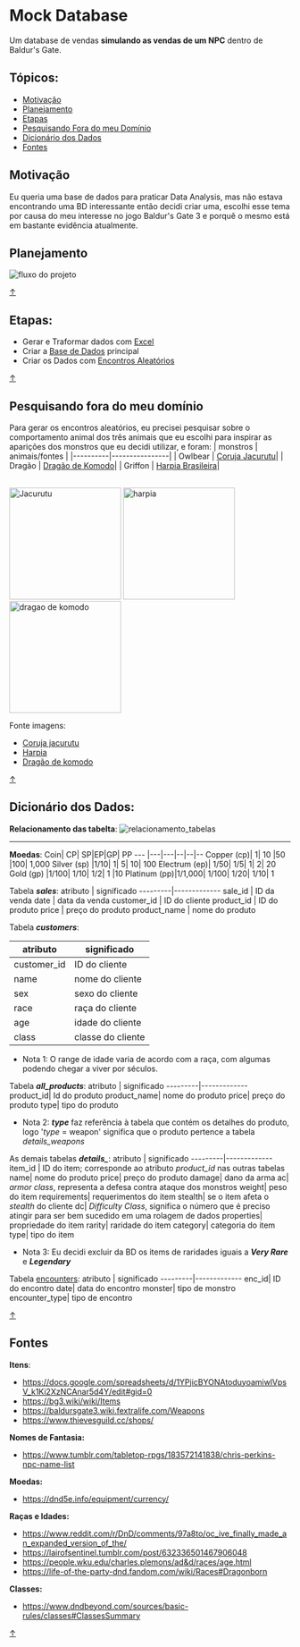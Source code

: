 # Mock Database

Um database de vendas **simulando as vendas de um NPC** dentro de Baldur's Gate. 

## Tópicos:
* [Motivação](#motivação)
* [Planejamento](#planejamento)
* [Etapas](#etapas)
* [Pesquisando Fora do meu Domínio](#pesquisando-fora-do-meu-domínio)
* [Dicionário dos Dados](#dicionário-dos-dados)
* [Fontes](#fontes)


## Motivação
Eu queria uma base de dados para praticar Data Analysis, mas não estava encontrando uma BD interessante então decidi criar uma, escolhi esse tema por causa do meu interesse no jogo Baldur's Gate 3 e porquê o mesmo está em bastante evidência atualmente.
## Planejamento
![fluxo do projeto](https://github.com/PatrickLeal/projeto_baldursgate_vendor_sales/assets/64172146/04e8c08f-eafa-4e0d-b1b6-1383114b1f23)

[↑](#tópicos)

## Etapas:
* Gerar e Traformar dados com [Excel](https://github.com/PatrickLeal/projeto_baldursgate_vendor_sales/blob/main/usando_excel.md)
* Criar a [Base de Dados](https://github.com/PatrickLeal/projeto_baldursgate_vendor_sales/blob/main/database_creation.ipynb) principal
* Criar os Dados com [Encontros Aleatórios](https://github.com/PatrickLeal/projeto_baldursgate_vendor_sales/blob/main/encounters_dataset_creation.ipynb)

[↑](#tópicos)
 
## Pesquisando fora do meu domínio
Para gerar os encontros aleatórios, eu precisei pesquisar sobre o comportamento animal dos três animais que eu escolhi para inspirar as aparições dos monstros que eu decidi utilizar, e foram: 
| monstros | animais/fontes |
|----------|----------------|
| Owlbear  | [Coruja Jacurutu](https://www.wikiaves.com.br/wiki/jacurutu)|
| Dragão   | [Dragão de Komodo](https://pt.wikipedia.org/wiki/Drag%C3%A3o-de-komodo#:~:text=Apesar%20dos%20drag%C3%B5es%2Dde%2Dkomodo,incluindo%20invertebrados%2C%20aves%20e%20mam%C3%ADferos.&text=A%20%C3%A9poca%20de%20reprodu%C3%A7%C3%A3o%20come%C3%A7a,ovos%20s%C3%A3o%20postos%20em%20setembro.)|
| Griffon  | [Harpia Brasileira](https://pt.wikipedia.org/wiki/Gavi%C3%A3o-real)|

<div style="display: inline_block" align="left"><br>
 <img width="200" height="200" src="https://github.com/PatrickLeal/projeto_baldursgate_vendor_sales/assets/64172146/d3b964fb-cf1e-4b08-a93f-99c32a1ceb97" alt="Jacurutu"/>
 <img width="200" height="200" src="https://github.com/PatrickLeal/projeto_baldursgate_vendor_sales/assets/64172146/fc58faa8-d1e8-42c6-bf7d-ac1653cb73d0" alt="harpia"/>
 <img width="200" height="200" src="https://github.com/PatrickLeal/projeto_baldursgate_vendor_sales/assets/64172146/564147cc-705a-4bf2-a27a-4b920b1e6d67" alt="dragao de komodo"/>
</div>

Fonte imagens:
* [Coruja jacurutu](https://pt.wikipedia.org/wiki/Ficheiro:Talons,_Great_Horned_Owl.jpg)
* [Harpia](https://pt.wikipedia.org/wiki/Ficheiro:Harpia_harpyja_001_800.jpg)
* [Dragão de komodo](https://pt.wikipedia.org/wiki/Ficheiro:Varanus_komodoensis6.jpg)

[↑](#tópicos)

## Dicionário dos Dados:

**Relacionamento das tabelta**:
![relacionamento_tabelas](https://github.com/PatrickLeal/projeto_baldursgate_vendor_sales/assets/64172146/7c11e79f-aad8-4cad-bcd9-7b77dbe81fb2)
***

**Moedas**:
Coin|	CP|	SP|EP|GP|	PP
--- |---|---|--|--|--
Copper (cp)|	1|	10	|50	|100|	1,000
Silver (sp)	|1/10|	1|	5|	10|	100
Electrum (ep)|	1/50|	1/5|	1|	2|	20
Gold (gp)	|1/100|	1/10|	1/2|	1	|10
Platinum (pp)|1/1,000|	1/100|	1/20|	1/10|	1

Tabela ***sales***:
atributo | significado 
---------|-------------
sale_id  | ID da venda 
date     | data da venda 
customer_id | ID do cliente 
product_id | ID do produto 
price    | preço do produto 
product_name | nome do produto 

Tabela ***customers***:

atributo | significado 
---------|-------------
customer_id| ID do cliente
name| nome do cliente
sex| sexo do cliente
race| raça do cliente
age| idade do cliente
class| classe do cliente
* Nota 1: O range de idade varia de acordo com a raça, com algumas podendo chegar a viver por séculos.

Tabela ***all_products***:
atributo | significado 
---------|-------------
product_id| Id do produto
product_name| nome do produto
price| preço do produto
type| tipo do produto
* Nota 2: ***type*** faz referência à tabela que contém os detalhes do produto, logo '*type* = weapon' significa que o produto pertence a tabela *details_weapons*

As demais tabelas ***details_***:
atributo | significado 
---------|-------------
item_id | ID do item; corresponde ao atributo *product_id* nas outras tabelas
name| nome do produto
price| preço do produto
damage| dano da arma
ac| *armor class*, representa a defesa contra ataque dos monstros
weight| peso do item
requirements| requerimentos do item
stealth| se o item afeta o *stealth* do cliente
dc| *Difficulty Class*, significa o número que é preciso atingir para ser bem sucedido em uma rolagem de dados
properties| propriedade do item
rarity| raridade do item
category| categoria do item
type| tipo do item

* Nota 3: Eu decidi excluir da BD os items de raridades iguais a ***Very Rare*** e ***Legendary***

Tabela [encounters](https://github.com/PatrickLeal/projeto_baldursgate_vendor_sales/blob/main/data/encounters.csv):
atributo | significado 
---------|-------------
enc_id| ID do encontro
date| data do encontro
monster| tipo de monstro 
encounter_type| tipo de encontro

[↑](#tópicos)

## **Fontes**
**Itens**:
* https://docs.google.com/spreadsheets/d/1YPjicBYONAtoduyoamiwlVpsV_k1Ki2XzNCAnar5d4Y/edit#gid=0
* https://bg3.wiki/wiki/Items
* https://baldursgate3.wiki.fextralife.com/Weapons
* https://www.thievesguild.cc/shops/
  
**Nomes de Fantasia:**
* https://www.tumblr.com/tabletop-rpgs/183572141838/chris-perkins-npc-name-list

**Moedas:**
* https://dnd5e.info/equipment/currency/

**Raças e Idades:** 
* https://www.reddit.com/r/DnD/comments/97a8to/oc_ive_finally_made_an_expanded_version_of_the/
* https://lairofsentinel.tumblr.com/post/632336501467906048
* https://people.wku.edu/charles.plemons/ad&d/races/age.html
* https://life-of-the-party-dnd.fandom.com/wiki/Races#Dragonborn

**Classes:**
* https://www.dndbeyond.com/sources/basic-rules/classes#ClassesSummary
 
[↑](#tópicos)
